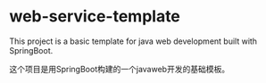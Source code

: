 # web-service-template
This project is a basic template for java web development built with SpringBoot.

这个项目是用SpringBoot构建的一个javaweb开发的基础模板。
